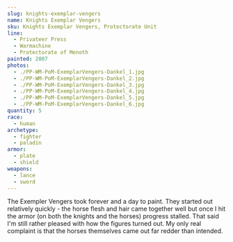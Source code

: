 ```yaml
---
slug: knights-exemplar-vengers
name: Knights Exemplar Vengers
sku: Knights Exemplar Vengers, Protectorate Unit
line:
  - Privateer Press
  - Warmachine
  - Protectorate of Menoth
painted: 2007
photos:
  - ./PP-WM-PoM-ExemplarVengers-Dankel_1.jpg
  - ./PP-WM-PoM-ExemplarVengers-Dankel_2.jpg
  - ./PP-WM-PoM-ExemplarVengers-Dankel_3.jpg
  - ./PP-WM-PoM-ExemplarVengers-Dankel_4.jpg
  - ./PP-WM-PoM-ExemplarVengers-Dankel_5.jpg
  - ./PP-WM-PoM-ExemplarVengers-Dankel_6.jpg
quantity: 5
race:
  - human
archetype:
  - fighter
  - paladin
armor:
  - plate
  - shield
weapons:
  - lance
  - sword
---
```


The Exempler Vengers took forever and a day to paint. They started out relatively quickly - the horse flesh and hair came together well but once I hit the armor (on both the knights and the horses) progress stalled. That said I'm still rather pleased with how the figures turned out. My only real complaint is that the horses themselves came out far redder than intended.
